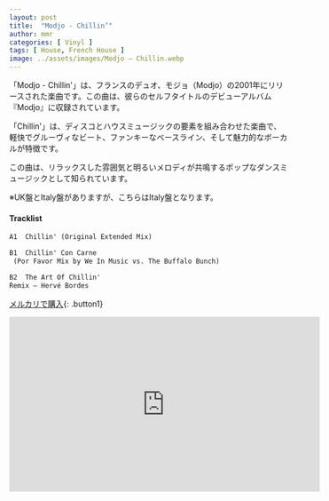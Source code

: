 ```yaml
---
layout: post
title:  "Modjo - Chillin’"
author: mmr
categories: [ Vinyl ]
tags: [ House, French House ]
image: ../assets/images/Modjo – Chillin.webp
---
```


「Modjo - Chillin'」は、フランスのデュオ、モジョ（Modjo）の2001年にリリースされた楽曲です。この曲は、彼らのセルフタイトルのデビューアルバム『Modjo』に収録されています。

「Chillin'」は、ディスコとハウスミュージックの要素を組み合わせた楽曲で、軽快でグルーヴィなビート、ファンキーなベースライン、そして魅力的なボーカルが特徴です。

この曲は、リラックスした雰囲気と明るいメロディが共鳴するポップなダンスミュージックとして知られています。

※UK盤とItaly盤がありますが、こちらはItaly盤となります。

#### Tracklist
```md
A1  Chillin' (Original Extended Mix)

B1  Chillin' Con Carne
 (Por Favor Mix by We In Music vs. The Buffalo Bunch)

B2  The Art Of Chillin'  
Remix – Hervé Bordes
```

[メルカリで購入](https://jp.mercari.com/item/m34688669419?afid=6142608987){: .button1}



<iframe width="560" height="315" src="https://www.youtube.com/embed/hTl0F2cKzLk?si=Z53-jrv0TmKW6CMa" title="YouTube video player" frameborder="0" allow="accelerometer; autoplay; clipboard-write; encrypted-media; gyroscope; picture-in-picture; web-share" referrerpolicy="strict-origin-when-cross-origin" allowfullscreen></iframe>